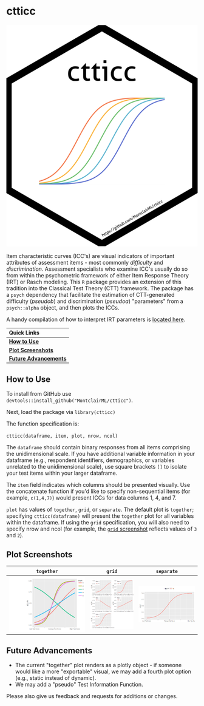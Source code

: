 # ctticc

<div align="center">

![](ctticc.png)

</div>

Item characteristic curves (ICC's) are visual indicators of important attributes of assessment items - most commonly *difficulty* and *discrimination*. Assessment specialists who examine ICC's usually do so from within the psychometric framework of either Item Response Theory (IRT) or Rasch modeling. This `R` package provides an extension of this tradition into the Classical Test Theory (CTT) framework. The package has a `psych` dependency that facilitate the estimation of CTT-generated difficulty (_pseudob_) and discrimination (_pseudoa_) "parameters" from a `psych::alpha` object, and then plots the ICCs. 

A handy compilation of how to interpret IRT parameters is [located here](https://wnarifin.github.io/simpler/irt_2PL.html).

|   Quick Links  |
|:-------|
| [**How to Use**](https://github.com/MontclairML/ctticc#How-to-use) |
| [**Plot Screenshots**](https://github.com/MontclairML/ctticc#Plot-Screenshots) |
| [**Future Advancements**](https://github.com/MontclairML/ctticc#Future-advancements) |

## How to Use

To install from GitHub use `devtools::install_github("MontclairML/ctticc")`. 

Next, load the package via `library(ctticc)`

The function specification is:

`ctticc(dataframe, item, plot, nrow, ncol)`

The `dataframe` should contain binary responses from all items comprising the unidimensional scale. If you have additional variable information in your dataframe (e.g., respondent identifiers, demographics, or variables unrelated to the unidimensional scale), use square brackets `[]` to isolate your test items within your larger dataframe.

The `item` field indicates which columns should be presented visually. Use the concatenate function if you'd like to specify non-sequential items (for example, `c(1,4,7)`) would present ICCs for data columns 1, 4, and 7.

`plot` has values of `together`, `grid`, or `separate`. The default plot is `together`; specifying `ctticc(dataframe)` will present the `together` plot for all variables within the dataframe. If using the `grid` specification, you will also need to specify nrow and ncol (for example, the [`grid` screenshot](https://github.com/MontclairML/ctticc#Plot-Screenshots) reflects values of `3` and `2`).

## Plot Screenshots

| `together` | `grid` | `separate` |
|:---------------:|:---------------------:|:---------------------:|
|![](together.png) | ![](grid.png) | ![](separate.png) 

## Future Advancements

+ The current "together" plot renders as a plotly object - if someone would like a more "exportable" visual, we may add a fourth plot option (e.g., static instead of dynamic).  
+ We may add a "pseudo" Test Information Function.  

Please also give us  feedback and requests for additions or changes.
